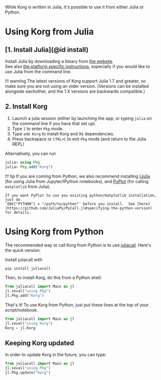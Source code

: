 While Korg is written in Julia, it's possible to use it from either Julia or Python.

# Using Korg from Julia

## [1. Install Julia](@id install)
Install Julia by downloading a binary from [the website](https://julialang.org/downloads/).  
See also [the platform specific instructions](https://julialang.org/downloads/platform/), especially
if you would like to use Julia from the command line.  

!!! warning
    The latest versions of Korg support Julia 1.7 and greater, so make sure you are not using an 
    older version.  (Versions can be installed alongside eachother, and the 1.X versions are 
    backwards compatible.)

## 2. Install Korg

1. Launch a julia session (either by launching the app, or typing `julia` on the command line if you have that set up). 
2. Type `]` to enter `Pkg` mode.
3. Type `add Korg` to install Korg and its dependencies.
4. Press backspace or `CTRL+C` to exit `Pkg` mode (and return to the Julia REPL)

Alternatively, you can run
```julia
julia> using Pkg
julia> Pkg.add("Korg")
```

!!! tip
    If you are coming from Python, we also recommend installing 
    [IJulia](https://github.com/JuliaLang/IJulia.jl) (for using Julia from Jupyter/IPython 
    notebooks), and [PyPlot](https://github.com/JuliaPy/PyPlot.jl) (for calling `matplotlib` from 
    Julia). 

    If you want PyPlot to use you existing python/matplotlib installation, just do 
    `ENV["PYTHON"] = "/path/to/python"` before you install.  See [here](https://github.com/JuliaPy/PyCall.jl#specifying-the-python-version)
    for details.

# Using Korg from Python
The recommended way to call Korg from Python is to use [juliacall](https://pypi.org/project/juliacall/).
Here's the quick version:

Install juliacall with
```bash
pip install juliacall
```
Then, to install Korg, do this from a Python shell:
```python
from juliacall import Main as jl
jl.seval("using Pkg")
jl.Pkg.add("Korg")
```
That's it! To use Korg from Python, just put these lines at the top of your script/notebook.
```python
from juliacall import Main as jl
jl.seval("using Korg")
Korg = jl.Korg
```

## Keeping Korg updated
In order to update Korg in the future, you can type:
```python
from juliacall import Main as jl
jl.seval("using Pkg")
jl.Pkg.update("Korg")
```